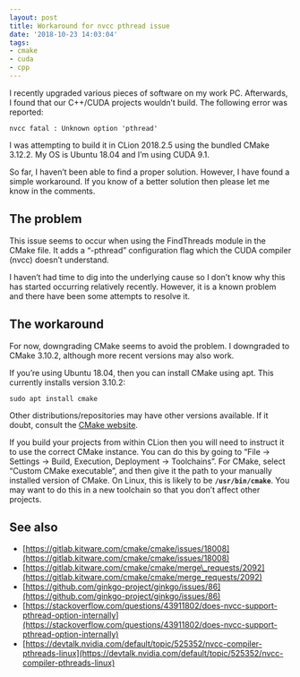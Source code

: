 ```yaml
---
layout: post
title: Workaround for nvcc pthread issue
date: '2018-10-23 14:03:04'
tags:
- cmake
- cuda
- cpp
---
```


I recently upgraded various pieces of software on my work PC. Afterwards, I found that our C++/CUDA projects wouldn’t build. The following error was reported:

```
nvcc fatal : Unknown option 'pthread'
```

I was attempting to build it in CLion 2018.2.5 using the bundled CMake 3.12.2. My OS is Ubuntu 18.04 and I’m using CUDA 9.1.

So far, I haven’t been able to find a proper solution. However, I have found a simple workaround. If you know of a better solution then please let me know in the comments.

## The problem

This issue seems to occur when using the FindThreads module in the CMake file. It adds a “-pthread” configuration flag which the CUDA compiler (nvcc) doesn’t understand.

I haven’t had time to dig into the underlying cause so I don’t know why this has started occurring relatively recently. However, it is a known problem and there have been some attempts to resolve it.

## The workaround

For now, downgrading CMake seems to avoid the problem. I downgraded to CMake 3.10.2, although more recent versions may also work.

If you’re using Ubuntu 18.04, then you can install CMake using apt. This currently installs version 3.10.2:

```console
sudo apt install cmake
```

Other distributions/repositories may have other versions available. If it doubt, consult the [CMake website](https://cmake.org/).

If you build your projects from within CLion then you will need to instruct it to use the correct CMake instance. You can do this by going to “File &rarr; Settings &rarr; Build, Execution, Deployment &rarr; Toolchains”. For CMake, select “Custom CMake executable”, and then give it the path to your manually installed version of CMake. On Linux, this is likely to be **`/usr/bin/cmake`**. You may want to do this in a new toolchain so that you don’t affect other projects.

## See also

- [https://gitlab.kitware.com/cmake/cmake/issues/18008](https://gitlab.kitware.com/cmake/cmake/issues/18008)
- [https://gitlab.kitware.com/cmake/cmake/merge\_requests/2092](https://gitlab.kitware.com/cmake/cmake/merge_requests/2092)
- [https://github.com/ginkgo-project/ginkgo/issues/86](https://github.com/ginkgo-project/ginkgo/issues/86)
- [https://stackoverflow.com/questions/43911802/does-nvcc-support-pthread-option-internally](https://stackoverflow.com/questions/43911802/does-nvcc-support-pthread-option-internally)
- [https://devtalk.nvidia.com/default/topic/525352/nvcc-compiler-pthreads-linux](https://devtalk.nvidia.com/default/topic/525352/nvcc-compiler-pthreads-linux)
